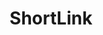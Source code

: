 ---
title: ShortLink
presentation : ShortLink est une application qui permet de reduire les URLs
goals : Créer une application qui permet de réduire les URLs.
go : https://shortlink.dlsn.fr
image_home : https://shortlink.dlsn.fr/Capture.PNG
image : https://shortlink.dlsn.fr/Capture.PNG
technologies : 
    - vuejs
    - nodejs
    - reCaptcha
    - bootstrap
    - mysql
badges :
    - Terminé | red
    - Creation | brown
    - App web | purple
---
